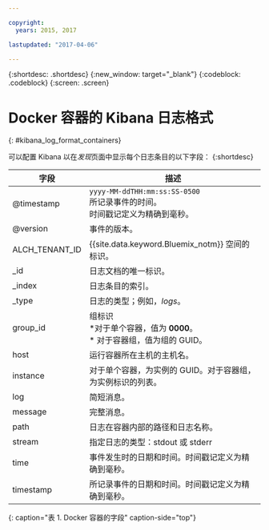 ```yaml
---

copyright:
  years: 2015, 2017

lastupdated: "2017-04-06"

---
```



{:shortdesc: .shortdesc}
{:new_window: target="_blank"}
{:codeblock: .codeblock}
{:screen: .screen}


# Docker 容器的 Kibana 日志格式
{: #kibana_log_format_containers}

可以配置 Kibana 以在*发现*页面中显示每个日志条目的以下字段：
{:shortdesc}

| 字段 | 描述 |
|-------|-------------|
| @timestamp | `yyyy-MM-ddTHH:mm:ss:SS-0500`<br> 所记录事件的时间。<br> 时间戳记定义为精确到毫秒。 |
| @version | 事件的版本。 |
| ALCH_TENANT_ID | {{site.data.keyword.Bluemix_notm}} 空间的标识。 |
| \_id | 日志文档的唯一标识。 |
| \_index | 日志条目的索引。 |
| \_type | 日志的类型；例如，*logs*。 |
| group_id | 组标识<br> *对于单个容器，值为 **0000**。<br> * 对于容器组，值为组的 GUID。  |
| host | 运行容器所在主机的主机名。 |
| instance | 对于单个容器，为实例的 GUID。对于容器组，为实例标识的列表。|
| log | 简短消息。 |
| message | 完整消息。 |
| path | 日志在容器内部的路径和日志名称。 |
| stream | 指定日志的类型：stdout 或 stderr |
| time | 事件发生时的日期和时间。时间戳记定义为精确到毫秒。|
| timestamp | 所记录事件的日期和时间。时间戳记定义为精确到毫秒。 |
{: caption="表 1. Docker 容器的字段" caption-side="top"}


